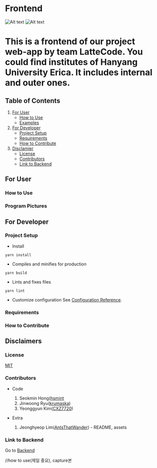 # Frontend
![Alt text](/github/pipenv/locked/python-version/:user/:repo)
![Alt text](/apm/l/:packageName)

This is a frontend of our project web-app by team LatteCode.
You could find institutes of Hanyang University Erica.
It includes internal and outer ones.
========

## Table of Contents
1. [For User](#for-user)
    * [How to Use](#how-to-use)
    * [Examples](#examples)
2. [For Developer](#for-developer)
    * [Project Setup](#project-setup)
    * [Requirements](#requirements)
    * [How to Contribute](#how-to-contribute)
3. [Disclamier](#disclaimer)
    * [License](#license)
    * [Contributors](#contributors)
    * [Link to Backend](#link-to-backend)

## For User

### How to Use

### Program Pictures

## For Developer

### Project Setup
* Install
```
yarn install
```
* Compiles and minifies for production
```
yarn build
```
* Lints and fixes files
```
yarn lint
```
* Customize configuration
See [Configuration Reference](https://cli.vuejs.org/config/).

### Requirements

### How to Contribute

## Disclaimers

### License
[MIT](https://github.com/nhn/tui.editor/blob/master/LICENSE)

### Contributors
* Code
    1. Seokmin Hong([hsmint](https://hsmint.github.io)   
    2. Jinwoong Ryu([krumaska](https://krumaska.github.io))   
    3. Yeonggyun Kim([CXZ7720](https://zerogyun.dev))

* Extra
    1. Jeonghyeop Lim([AntsThatWander](https://antsthatwander.github.io)) - README, assets

### Link to Backend
Go to [Backend](https://github.com/LatteCode/Backend)




//how to use(제일 중요), capture본